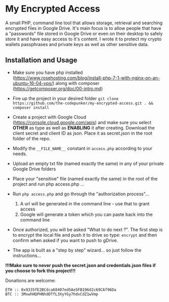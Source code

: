 # My Encrypted Access

A small PHP, command line tool that allows storage, retrieval and searching encrypted files in Google Drive.
It's main focus is to allow people that have a "passwords" file stored in Google Drive or even on their desktop to safely store it and have easy access to it's content.
I wrote it to protect my crypto wallets passphrases and private keys as well as other sensitive data.

## Installation and Usage
* Make sure you have php installed (https://www.rosehosting.com/blog/install-php-7-1-with-nginx-on-an-ubuntu-16-04-vps/) along with composer (https://getcomposer.org/doc/00-intro.md)
* Fire up the project in your desired folder
	`git clone https://github.com/the-codepunker/my-encrypted-access.git . && composer install`

* Create a project with Google Cloud (https://console.cloud.google.com/apis) and make sure you select **OTHER** as type as well as **ENABLING** it after creating. Download the client secret and client ID as json. Place it as secret.json in the root folder of the repo.

* Modify the `__FILE_NAME__` constant in `access.php` according to your needs. 

* Upload an empty txt file (named exactly the same) in any of your private Google Drive folders

* Place your "sensitive" file (named exactly the same) in the root of the project and run php access.php ... 

* Run `php access.php` and go through the "authorization process"... 
	1. A url will be generated in the command line - use that to grant access
	2. Google will generate a token which you can paste back into the command line

* Once authorized, you will be asked "What to do next ?". The first step is to encrypt the local file and push it to drive so type: `encrypt` and then confirm when asked if you want to push to gDrive.

* The app is built as a "step by step" wizard... so just follow the instructions...

**!!!Make sure to never push the secret.json and credentials.json files if you choose to fork this project!!!**

Donations are welcome: 

	ETH :: 0x9335fE2BCdca68407ed5Ae5FB196d2c69CAf96Da
	BTC :: 3MxwhHQPHNhdDTfL3XyYGy7hdxCdZ1wVmp

